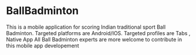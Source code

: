 # BallBadminton
This is a mobile application for scoring Indian traditional sport Ball Badminton.
Targeted platforms are Android/IOS. 
Targeted profiles are Tabs , Native App 
All Ball Badminton experts are more welcome to contribute in this mobile app developement 


